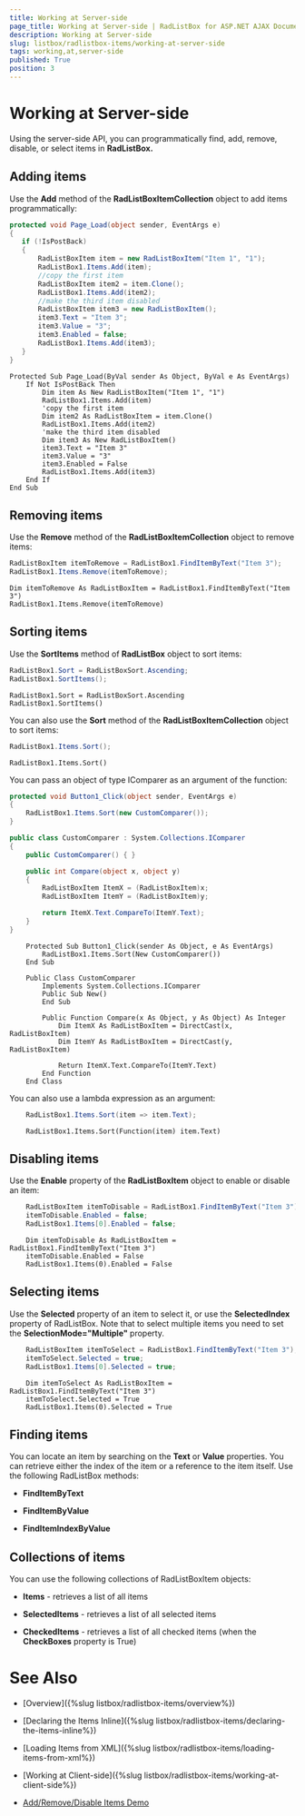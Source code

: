 ```yaml
---
title: Working at Server-side
page_title: Working at Server-side | RadListBox for ASP.NET AJAX Documentation
description: Working at Server-side
slug: listbox/radlistbox-items/working-at-server-side
tags: working,at,server-side
published: True
position: 3
---
```


# Working at Server-side


Using the server-side API, you can programmatically find, add, remove, disable, or select items in **RadListBox.**

## Adding items

Use the **Add** method of the **RadListBoxItemCollection** object to add items programmatically:

````C#
protected void Page_Load(object sender, EventArgs e)
{
   if (!IsPostBack)
   {
	   RadListBoxItem item = new RadListBoxItem("Item 1", "1");
	   RadListBox1.Items.Add(item);
	   //copy the first item
	   RadListBoxItem item2 = item.Clone();
	   RadListBox1.Items.Add(item2);
	   //make the third item disabled
	   RadListBoxItem item3 = new RadListBoxItem();
	   item3.Text = "Item 3";
	   item3.Value = "3";
	   item3.Enabled = false;
	   RadListBox1.Items.Add(item3);
   }
} 		
````
````VB.NET
Protected Sub Page_Load(ByVal sender As Object, ByVal e As EventArgs)
	If Not IsPostBack Then
		Dim item As New RadListBoxItem("Item 1", "1")
		RadListBox1.Items.Add(item)
		'copy the first item
		Dim item2 As RadListBoxItem = item.Clone()
		RadListBox1.Items.Add(item2)
		'make the third item disabled
		Dim item3 As New RadListBoxItem()
		item3.Text = "Item 3"
		item3.Value = "3"
		item3.Enabled = False
		RadListBox1.Items.Add(item3)
	End If
End Sub
````

## Removing items

Use the **Remove** method of the **RadListBoxItemCollection** object to remove items:

````C#
RadListBoxItem itemToRemove = RadListBox1.FindItemByText("Item 3");
RadListBox1.Items.Remove(itemToRemove);		
````
````VB.NET
Dim itemToRemove As RadListBoxItem = RadListBox1.FindItemByText("Item 3")
RadListBox1.Items.Remove(itemToRemove) 	
````

## Sorting items

Use the **SortItems** method of **RadListBox** object to sort items:

````C#
RadListBox1.Sort = RadListBoxSort.Ascending;
RadListBox1.SortItems();
````
````VB.NET
RadListBox1.Sort = RadListBoxSort.Ascending
RadListBox1.SortItems()
````

You can also use the **Sort** method of the **RadListBoxItemCollection** object to sort items:

````C#
RadListBox1.Items.Sort();
````
````VB.NET
RadListBox1.Items.Sort()	
````

You can pass an object of type IComparer as an argument of the function:

````C#
protected void Button1_Click(object sender, EventArgs e)
{
	RadListBox1.Items.Sort(new CustomComparer());
}

public class CustomComparer : System.Collections.IComparer
{
	public CustomComparer() { }

	public int Compare(object x, object y)
	{
		RadListBoxItem ItemX = (RadListBoxItem)x;
		RadListBoxItem ItemY = (RadListBoxItem)y;

		return ItemX.Text.CompareTo(ItemY.Text);
	}
}	
````
````VB.NET	
	Protected Sub Button1_Click(sender As Object, e As EventArgs)
		RadListBox1.Items.Sort(New CustomComparer())
	End Sub

	Public Class CustomComparer
		Implements System.Collections.IComparer
		Public Sub New()
		End Sub

		Public Function Compare(x As Object, y As Object) As Integer
			Dim ItemX As RadListBoxItem = DirectCast(x, RadListBoxItem)
			Dim ItemY As RadListBoxItem = DirectCast(y, RadListBoxItem)

			Return ItemX.Text.CompareTo(ItemY.Text)
		End Function
	End Class
````

You can also use a lambda expression as an argument:

````C#	
	RadListBox1.Items.Sort(item => item.Text);	
````
````VB.NET	
	RadListBox1.Items.Sort(Function(item) item.Text)	
````

## Disabling items

Use the **Enable** property of the **RadListBoxItem** object to enable or disable an item:

````C#
	RadListBoxItem itemToDisable = RadListBox1.FindItemByText("Item 3");
	itemToDisable.Enabled = false;
	RadListBox1.Items[0].Enabled = false;
````
````VB.NET
	Dim itemToDisable As RadListBoxItem = RadListBox1.FindItemByText("Item 3")
	itemToDisable.Enabled = False
	RadListBox1.Items(0).Enabled = False 
````

## Selecting items

Use the **Selected** property of an item to select it, or use the **SelectedIndex** property of RadListBox. Note that to select multiple items you need to set the **SelectionMode="Multiple"** property.

````C#
	RadListBoxItem itemToSelect = RadListBox1.FindItemByText("Item 3");
	itemToSelect.Selected = true;
	RadListBox1.Items[0].Selected = true;
````
````VB.NET
	Dim itemToSelect As RadListBoxItem = RadListBox1.FindItemByText("Item 3")
	itemToSelect.Selected = True
	RadListBox1.Items(0).Selected = True 
````

## Finding items

You can locate an item by searching on the **Text** or **Value** properties. You can retrieve either the index of the item or a reference to the item itself. Use the following RadListBox methods:

* **FindItemByText**

* **FindItemByValue**

* **FindItemIndexByValue**

## Collections of items

You can use the following collections of RadListBoxItem objects:

* **Items** - retrieves a list of all items

* **SelectedItems** - retrieves a list of all selected items

* **CheckedItems** - retrieves a list of all checked items (when the **CheckBoxes** property is True)

# See Also

 * [Overview]({%slug listbox/radlistbox-items/overview%})

 * [Declaring the Items Inline]({%slug listbox/radlistbox-items/declaring-the-items-inline%})

 * [Loading Items from XML]({%slug listbox/radlistbox-items/loading-items-from-xml%})

 * [Working at Client-side]({%slug listbox/radlistbox-items/working-at-client-side%})

 * [Add/Remove/Disable Items Demo](http://demos.telerik.com/aspnet-ajax/listbox/examples/serverside/addremovedisable/defaultcs.aspx)
